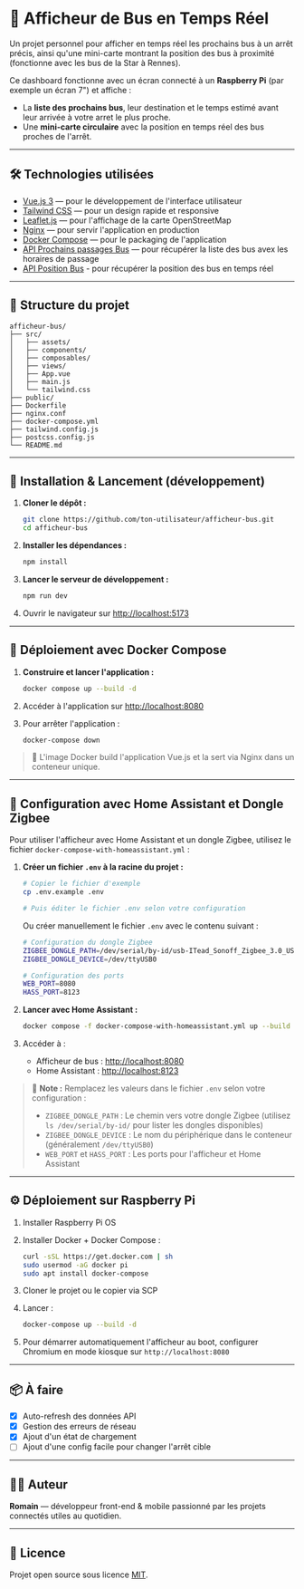 # 🚌 Afficheur de Bus en Temps Réel

Un projet personnel pour afficher en temps réel les prochains bus à un arrêt précis, ainsi qu'une mini-carte montrant la position des bus à proximité (fonctionne avec les bus de la Star à Rennes). 

Ce dashboard fonctionne avec un écran connecté à un **Raspberry Pi** (par exemple un écran 7") et affiche :
- La **liste des prochains bus**, leur destination et le temps estimé avant leur arrivée à votre arret le plus proche.
- Une **mini-carte circulaire** avec la position en temps réel des bus proches de l'arrêt.

---

## 🛠️ Technologies utilisées

- [Vue.js 3](https://vuejs.org/) — pour le développement de l'interface utilisateur
- [Tailwind CSS](https://tailwindcss.com/) — pour un design rapide et responsive
- [Leaflet.js](https://leafletjs.com/) — pour l'affichage de la carte OpenStreetMap
- [Nginx](https://nginx.org/) — pour servir l'application en production
- [Docker Compose](https://docs.docker.com/compose/) — pour le packaging de l'application
- [API Prochains passages Bus](https://data.explore.star.fr/explore/dataset/tco-bus-circulation-passages-tr/api/) — pour récupérer la liste des bus avex les horaires de passage
- [API Position Bus](https://data.explore.star.fr/explore/dataset/tco-bus-vehicules-position-tr/api/) - pour récupérer la position des bus en temps réel

---

## 📁 Structure du projet

```
afficheur-bus/
├── src/
│   ├── assets/
│   ├── components/
│   ├── composables/
│   ├── views/
│   ├── App.vue
│   ├── main.js
│   └── tailwind.css
├── public/
├── Dockerfile
├── nginx.conf
├── docker-compose.yml
├── tailwind.config.js
├── postcss.config.js
└── README.md
```

---

## 🚀 Installation & Lancement (développement)

1. **Cloner le dépôt :**
   ```bash
   git clone https://github.com/ton-utilisateur/afficheur-bus.git
   cd afficheur-bus
   ```

2. **Installer les dépendances :**
   ```bash
   npm install
   ```

3. **Lancer le serveur de développement :**
   ```bash
   npm run dev
   ```

4. Ouvrir le navigateur sur [http://localhost:5173](http://localhost:5173)

---

## 🐳 Déploiement avec Docker Compose

1. **Construire et lancer l'application :**
   ```bash
   docker compose up --build -d
   ```

2. Accéder à l'application sur [http://localhost:8080](http://localhost:8080)

3. Pour arrêter l'application :
   ```bash
   docker-compose down
   ```

> 🔧 L'image Docker build l'application Vue.js et la sert via Nginx dans un conteneur unique.

---

## 🔧 Configuration avec Home Assistant et Dongle Zigbee

Pour utiliser l'afficheur avec Home Assistant et un dongle Zigbee, utilisez le fichier `docker-compose-with-homeassistant.yml` :

1. **Créer un fichier `.env` à la racine du projet :**
   ```bash
   # Copier le fichier d'exemple
   cp .env.example .env
   
   # Puis éditer le fichier .env selon votre configuration
   ```

   Ou créer manuellement le fichier `.env` avec le contenu suivant :
   ```bash
   # Configuration du dongle Zigbee
   ZIGBEE_DONGLE_PATH=/dev/serial/by-id/usb-ITead_Sonoff_Zigbee_3.0_USB_Dongle_Plus-if00
   ZIGBEE_DONGLE_DEVICE=/dev/ttyUSB0
   
   # Configuration des ports
   WEB_PORT=8080
   HASS_PORT=8123
   ```

2. **Lancer avec Home Assistant :**
   ```bash
   docker compose -f docker-compose-with-homeassistant.yml up --build -d
   ```

3. Accéder à :
   - Afficheur de bus : [http://localhost:8080](http://localhost:8080)
   - Home Assistant : [http://localhost:8123](http://localhost:8123)

> 📝 **Note :** Remplacez les valeurs dans le fichier `.env` selon votre configuration :
> - `ZIGBEE_DONGLE_PATH` : Le chemin vers votre dongle Zigbee (utilisez `ls /dev/serial/by-id/` pour lister les dongles disponibles)
> - `ZIGBEE_DONGLE_DEVICE` : Le nom du périphérique dans le conteneur (généralement `/dev/ttyUSB0`)
> - `WEB_PORT` et `HASS_PORT` : Les ports pour l'afficheur et Home Assistant

---

## ⚙️ Déploiement sur Raspberry Pi

1. Installer Raspberry Pi OS
2. Installer Docker + Docker Compose :
   ```bash
   curl -sSL https://get.docker.com | sh
   sudo usermod -aG docker pi
   sudo apt install docker-compose
   ```
3. Cloner le projet ou le copier via SCP
4. Lancer :
   ```bash
   docker-compose up --build -d
   ```

5. Pour démarrer automatiquement l'afficheur au boot, configurer Chromium en mode kiosque sur `http://localhost:8080`

---

## 📦 À faire

- [x] Auto-refresh des données API
- [x] Gestion des erreurs de réseau
- [x] Ajout d'un état de chargement
- [ ] Ajout d'une config facile pour changer l'arrêt cible

---

## 🧑‍💻 Auteur

**Romain** — développeur front-end & mobile passionné par les projets connectés utiles au quotidien.

---

## 📝 Licence

Projet open source sous licence [MIT](https://opensource.org/licenses/MIT).